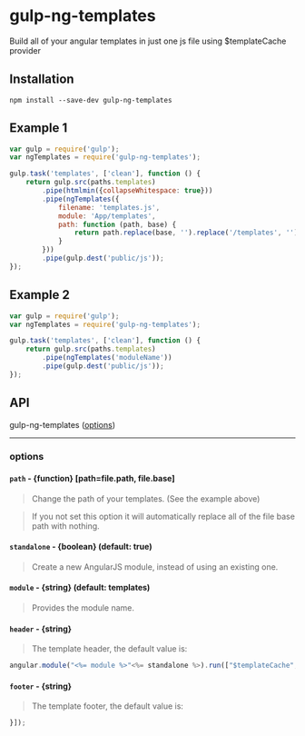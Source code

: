 gulp-ng-templates
=================

Build all of your angular templates in just one js file using $templateCache provider

## Installation
```
npm install --save-dev gulp-ng-templates
```

## Example 1

```js
var gulp = require('gulp');
var ngTemplates = require('gulp-ng-templates');

gulp.task('templates', ['clean'], function () {
	return gulp.src(paths.templates)
		.pipe(htmlmin({collapseWhitespace: true}))
		.pipe(ngTemplates({
			filename: 'templates.js',
			module: 'App/templates',
			path: function (path, base) {
				return path.replace(base, '').replace('/templates', '');
			}
		}))
		.pipe(gulp.dest('public/js'));
});
```

## Example 2

```js
var gulp = require('gulp');
var ngTemplates = require('gulp-ng-templates');

gulp.task('templates', ['clean'], function () {
	return gulp.src(paths.templates)
		.pipe(ngTemplates('moduleName'))
		.pipe(gulp.dest('public/js'));
});
```

## API

gulp-ng-templates ([options](#options))

----

### options

#### `path` - {function} [path=file.path, file.base]

> Change the path of your templates. (See the example above)

> If you not set this option it will automatically replace all of the file base path with nothing.

#### `standalone` - {boolean} (default: true)

> Create a new AngularJS module, instead of using an existing one.

#### `module` - {string} (default: templates)

> Provides the module name.

#### `header` - {string}

> The template header, the default value is:

```js
angular.module("<%= module %>"<%= standalone %>).run(["$templateCache", function($templateCache) {
```

#### `footer` - {string}

> The template footer, the default value is:

```js
}]);
```